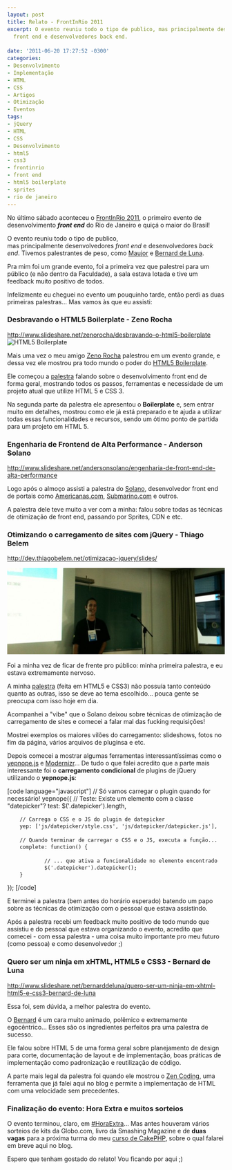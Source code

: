 ```yaml
---
layout: post
title: Relato - FrontInRio 2011
excerpt: O evento reuniu todo o tipo de publico, mas principalmente desenvolvedores
  front end e desenvolvedores back end.

date: '2011-06-20 17:27:52 -0300'
categories:
- Desenvolvimento
- Implementação
- HTML
- CSS
- Artigos
- Otimização
- Eventos
tags:
- jQuery
- HTML
- CSS
- Desenvolvimento
- html5
- css3
- frontinrio
- front end
- html5 boilerplate
- sprites
- rio de janeiro
---
```

No último sábado aconteceu o <a href="http://www.frontinrio.com.br/">FrontInRio 2011</a>, o primeiro evento de desenvolvimento <strong><em>front end</em></strong> do Rio de Janeiro e quiçá o maior do Brasil!

O evento reuniu todo o tipo de publico, mas principalmente desenvolvedores <em>front end</em> e desenvolvedores <em>back end</em>. Tivemos palestrantes de peso, como <a href="http://www.maujor.com/">Maujor</a> e <a href="http://www.bernarddeluna.com/">Bernard de Luna</a>.

Pra mim foi um grande evento, foi a primeira vez que palestrei para um público (e não dentro da Faculdade), a sala estava lotada e tive um feedback muito positivo de todos.

Infelizmente eu cheguei no evento um pouquinho tarde, então perdi as duas primeiras palestras... Mas vamos às que eu assisti:

<h3>Desbravando o HTML5 Boilerplate - Zeno Rocha</h3>
<a href="http://www.slideshare.net/zenorocha/desbravando-o-html5-boilerplate">http://www.slideshare.net/zenorocha/desbravando-o-html5-boilerplate</a>

<img title="HTML5 Boilerplate" src="http://cmstutorials.org/sources/tutorials/653224824html5_boilerplate.jpg" alt="HTML5 Boilerplate" width="100" height="100" />

Mais uma vez o meu amigo <a href="http://zenorocha.com/">Zeno Rocha</a> palestrou em um evento grande, e dessa vez ele mostrou pra todo mundo o poder do <a href="http://html5boilerplate.com/">HTML5 Boilerplate</a>.

Ele começou a <a href="http://www.slideshare.net/zenorocha/desbravando-o-html5-boilerplate">palestra</a> falando sobre o desenvolvimento front end de forma geral, mostrando todos os passos, ferramentas e necessidade de um projeto atual que utilize HTML 5 e CSS 3.

Na segunda parte da palestra ele apresentou o <strong>Boilerplate</strong> e, sem entrar muito em detalhes, mostrou como ele já está preparado e te ajuda a utilizar todas essas funcionalidades e recursos, sendo um ótimo ponto de partida para um projeto em HTML 5.

<h3>Engenharia de Frontend de Alta Performance - Anderson Solano</h3>
<a href="http://www.slideshare.net/andersonsolano/engenharia-de-front-end-de-alta-performance">http://www.slideshare.net/andersonsolano/engenharia-de-front-end-de-alta-performance</a>

Logo após o almoço assisti a palestra do <a href="http://anderson.naoesqueca.com/">Solano</a>, desenvolvedor front end de portais como <a href="http://www.americanas.com.br/">Americanas.com</a>, <a href="http://submarino.com">Submarino.com</a> e outros.

A palestra dele teve muito a ver com a minha: falou sobre todas as técnicas de otimização de front end, passando por Sprites, CDN e etc.

<h3>Otimizando o carregamento de sites com jQuery - Thiago Belem</h3>
<a href="http://dev.thiagobelem.net/otimizacao-jquery/slides/">http://dev.thiagobelem.net/otimizacao-jquery/slides/</a>

<a href="/assets/uploads/2011/06/324851939.jpg"><img class="aligncenter size-large wp-image-1600" title="324851939" src="/assets/uploads/2011/06/324851939-570x200.jpg" alt="" width="570" height="200" /></a>

Foi a minha vez de ficar de frente pro público: minha primeira palestra, e eu estava extremamente nervoso.

A minha <a href="http://dev.thiagobelem.net/otimizacao-jquery/slides/">palestra</a> (feita em HTML5 e CSS3) não possuía tanto conteúdo quanto as outras, isso se deve ao tema escolhido... pouca gente se preocupa com isso hoje em dia.

Acompanhei a "vibe" que o Solano deixou sobre técnicas de otimização de carregamento de sites e comecei a falar mal das fucking requisições!

Mostrei exemplos os maiores vilões do carregamento: slideshows, fotos no fim da página, vários arquivos de pluginsa e etc.

Depois comecei a mostrar algumas ferramentas interessantíssimas como o <a href="http://yepnopejs.com/">yepnope.js</a> e <a href="http://www.modernizr.com/">Modernizr</a>... De tudo o que falei acredito que a parte mais interessante foi o <strong>carregamento condicional</strong> de plugins de jQuery utilizando o <strong>yepnope.js</strong>:


[code language="javascript"]
// Só vamos carregar o plugin quando for necessário!
yepnope({
        // Teste: Existe um elemento com a classe "datepicker"?
        test: $('.datepicker').length,

        // Carrega o CSS e o JS do plugin de datepicker
        yep: ['js/datepicker/style.css', 'js/datepicker/datepicker.js'],

        // Quando terminar de carregar o CSS e o JS, executa a função...
        complete: function() {

                // ... que ativa a funcionalidade no elemento encontrado
                $('.datepicker').datepicker();
        }
});
[/code]

E terminei a palestra (bem antes do horário esperado) batendo um papo sobre as técnicas de otimização com o pessoal que estava assistindo.

Após a palestra recebi um feedback muito positivo de todo mundo que assistiu e do pessoal que estava organizando o evento, acredito que comecei - com essa palestra - uma coisa muito importante pro meu futuro (como pessoa) e como desenvolvedor ;)

<h3>Quero ser um ninja em xHTML, HTML5 e CSS3 - Bernard de Luna</h3>
<a href="http://www.slideshare.net/bernarddeluna/quero-ser-um-ninja-em-xhtml-html5-e-css3-bernard-de-luna">http://www.slideshare.net/bernarddeluna/quero-ser-um-ninja-em-xhtml-html5-e-css3-bernard-de-luna</a>

Essa foi, sem dúvida, a melhor palestra do evento.

O <a href="http://www.bernarddeluna.com/">Bernard</a> é um cara muito animado, polêmico e extremamente egocêntrico... Esses são os ingredientes perfeitos pra uma palestra de sucesso.

Ele falou sobre HTML 5 de uma forma geral sobre planejamento de design para corte, documentação de layout e de implementação, boas práticas de implementação como padronização e reutilização de código.

A parte mais legal da palestra foi quando ele mostrou o <a title="Zen-Coding – Criando HTML como um ninja!" href="/zen-coding-criando-html-como-um-ninja">Zen Coding</a>, uma ferramenta que já falei aqui no blog e permite a implementação de HTML com uma velocidade sem precedentes.

<h3>Finalização do evento: Hora Extra e muitos sorteios</h3>
O evento terminou, claro, em <a href="http://horaextra.org/">#HoraExtra</a>... Mas antes houveram vários sorteios de kits da Globo.com, livro da Smashing Magazine e de <strong>duas vagas</strong> para a próxima turma do meu <a href="http://curso-cakephp.com.br">curso de CakePHP</a>, sobre o qual falarei em breve aqui no blog.

Espero que tenham gostado do relato! Vou ficando por aqui ;)


